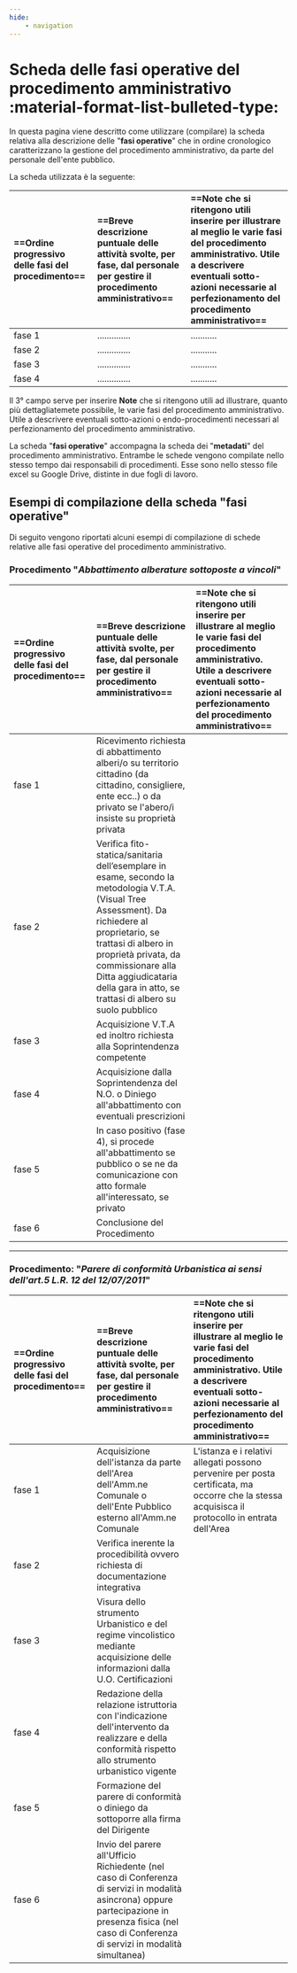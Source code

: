 ```yaml
---
hide:
    - navigation
---
```




# Scheda delle fasi operative del procedimento amministrativo :material-format-list-bulleted-type:

In questa pagina viene descritto come utilizzare (compilare) la scheda relativa alla descrizione delle "**fasi operative**" che in ordine cronologico caratterizzano la gestione del procedimento amministrativo, da parte del personale dell'ente pubblico.

La scheda utilizzata è la seguente:

| **==Ordine progressivo delle fasi del procedimento==** | **==Breve descrizione puntuale delle attività svolte, per fase, dal personale per gestire il procedimento amministrativo==** | **==Note che si ritengono utili inserire per illustrare al meglio le varie fasi del procedimento amministrativo. Utile a descrivere eventuali sotto-azioni necessarie al perfezionamento del procedimento amministrativo==** |
|:-----|:-----|:-----|
| fase 1 | .............. | ........... |
| fase 2 | .............. | ........... |
| fase 3 | .............. | ........... |
| fase 4 | .............. | ........... |

Il 3° campo serve per inserire **Note** che si ritengono utili ad illustrare, quanto più dettagliatemete possibile, le varie fasi del procedimento amministrativo. Utile a descrivere eventuali sotto-azioni o endo-procedimenti necessari al perfezionamento del procedimento amministrativo.

La scheda "**fasi operative**" accompagna la scheda dei "**metadati**" del procedimento amministrativo. Entrambe le schede vengono compilate nello stesso tempo dai responsabili di procedimenti. Esse sono nello stesso file excel su Google Drive, distinte in due fogli di lavoro. 


## Esempi di compilazione della scheda "fasi operative"
Di seguito vengono riportati alcuni esempi di compilazione di schede relative alle fasi operative del procedimento amministrativo.


### Procedimento "*Abbattimento alberature sottoposte a vincoli*"

| **==Ordine progressivo delle fasi del procedimento==** | **==Breve descrizione puntuale delle attività svolte, per fase, dal personale per gestire il procedimento amministrativo==** | **==Note che si ritengono utili inserire per illustrare al meglio le varie fasi del procedimento amministrativo. Utile a descrivere eventuali sotto-azioni necessarie al perfezionamento del procedimento amministrativo==** |
|:-----|:-----|:-----|
|fase 1| Ricevimento richiesta di abbattimento alberi/o su territorio cittadino (da cittadino, consigliere, ente ecc..) o da privato se l'abero/i insiste su proprietà privata| |
|fase 2| Verifica fito-statica/sanitaria dell’esemplare in esame, secondo la metodologia V.T.A. (Visual Tree Assessment). Da richiedere al proprietario, se trattasi di albero in proprietà privata, da commissionare alla Ditta aggiudicataria della gara in atto, se trattasi di albero su suolo pubblico|  |
|fase 3| Acquisizione V.T.A ed inoltro richiesta alla Soprintendenza competente|  |
|fase 4| Acquisizione dalla Soprintendenza del N.O. o Diniego all'abbattimento con eventuali prescrizioni|  | 
|fase 5| In caso positivo (fase 4), si procede all'abbattimento se pubblico o se ne da comunicazione con atto formale all'interessato, se privato | |
|fase 6| Conclusione del Procedimento|  |

---

### Procedimento: "*Parere di conformità Urbanistica  ai sensi dell'art.5 L.R. 12 del 12/07/2011*"

| **==Ordine progressivo delle fasi del procedimento==** | **==Breve descrizione puntuale delle attività svolte, per fase, dal personale per gestire il procedimento amministrativo==** | **==Note che si ritengono utili inserire per illustrare al meglio le varie fasi del procedimento amministrativo. Utile a descrivere eventuali sotto-azioni necessarie al perfezionamento del procedimento amministrativo==** |
|:-----|:-----|:-----|
|fase 1|Acquisizione dell'istanza da parte dell'Area dell'Amm.ne Comunale o dell'Ente Pubblico esterno all'Amm.ne Comunale  | L'istanza e i relativi allegati possono pervenire per posta certificata, ma occorre che la stessa acquisisca il protocollo in entrata dell'Area|
|fase 2| Verifica inerente la procedibilità ovvero richiesta di documentazione integrativa|  |
|fase 3| Visura dello strumento Urbanistico e del regime vincolistico mediante acquisizione delle informazioni dalla U.O. Certificazioni|  |
|fase 4| Redazione della relazione istruttoria con l'indicazione dell'intervento da realizzare e della  conformità rispetto allo strumento urbanistico vigente |  |
|fase 5| Formazione del parere di conformità  o diniego da sottoporre alla firma del Dirigente |  |
|fase 6| Invio del parere all'Ufficio Richiedente (nel caso di Conferenza di servizi in modalità asincrona) oppure partecipazione in presenza fisica (nel caso di Conferenza di servizi in modalità simultanea) |  |











